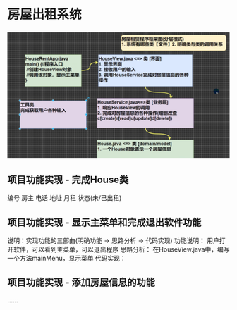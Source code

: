 # 房屋出租系统
![](../图片/分层设计房屋出租系统.png)
## 项目功能实现 - 完成House类
编号 房主 电话 地址 月租 状态(未/已出租)
## 项目功能实现 - 显示主菜单和完成退出软件功能
说明：实现功能的三部曲(明确功能 -> 思路分析 -> 代码实现)
功能说明：
用户打开软件，可以看到主菜单，可以退出程序
思路分析：
在HouseView.java中，编写一个方法mainMenu，显示菜单
代码实现：
## 项目功能实现 - 添加房屋信息的功能
……